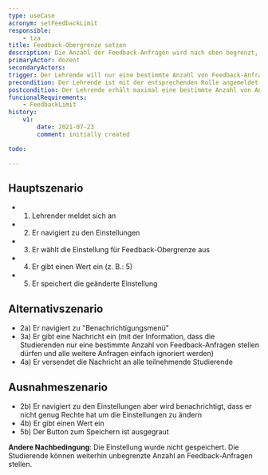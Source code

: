 ```yaml
---
type: useCase
acronym: setFeedbackLimit
responsible: 
    - tza
title: Feedback-Obergrenze setzen
description: Die Anzahl der Feedback-Anfragen wird nach oben begrenzt, damit Studierende diese nicht überschreiten dürfen. Dadurch wird das Risiko vermieden, dass die Studierenden durch Feedback vollständige Lösung erfragen
primaryActor: dozent
secondaryActors:
trigger: Der Lehrende will nur eine bestimmte Anzahl von Feedback-Anfragen erhalten
precondition: Der Lehrende ist mit der entsprechenden Rolle angemeldet und kann die Einstellungen vornehmen
postcondition: Der Lehrende erhält maximal eine bestimmte Anzahl von Anfragen und die Studierende werden benachrichtigt, wenn sie diese Grenze überschreiten
funcionalRequirements: 
    - FeedbackLimit
history:
    v1:
        date: 2021-07-23
        comment: initially created

todo:

---
```


## Hauptszenario

* 1) Lehrender meldet sich an
* 2) Er navigiert zu den Einstellungen
* 3) Er wählt die Einstellung für Feedback-Obergrenze aus
* 4) Er gibt einen Wert ein (z. B.: 5)    
* 5) Er speichert die geänderte Einstellung


## Alternativszenario

* 2a) Er navigiert zu "Benachrichtigungsmenü"
* 3a) Er gibt eine Nachricht ein (mit der Information, dass die Studierenden nur eine bestimmte Anzahl von Feedback-Anfragen stellen dürfen und alle weitere Anfragen einfach ignoriert werden)
* 4a) Er versendet die Nachricht an alle teilnehmende Studierende


## Ausnahmeszenario 

* 2b) Er navigiert zu den Einstellungen aber wird benachrichtigt, dass er nicht genug Rechte hat um die Einstellungen zu ändern
* 4b) Er gibt einen Wert ein
* 5b) Der Button zum Speichern ist ausgegraut

**Andere Nachbedingung**: Die Einstellung wurde nicht gespeichert. Die Studierende können weiterhin unbegrenzte Anzahl an Feedback-Anfragen stellen.
